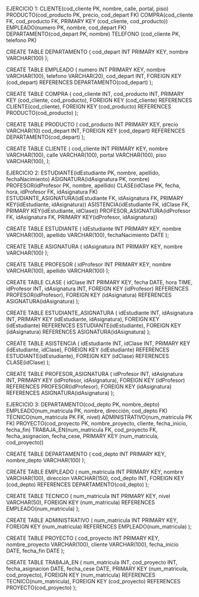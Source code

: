 EJERCICIO 1:
CLIENTE(cod_cliente PK, nombre, calle, portal, piso)
PRODUCTO(cod_producto PK, precio, cod_depart FK)
COMPRA(cod_cliente FK, cod_producto FK, PRIMARY KEY (cod_cliente, cod_producto))
EMPLEADO(numero PK, nombre, cod_depart FK)
DEPARTAMENTO(cod_depart PK, nombre)
TELEFONO (cod_cliente PK, telefono PK)

CREATE TABLE DEPARTAMENTO (
  cod_depart INT PRIMARY KEY,
  nombre VARCHAR(100)
);

CREATE TABLE EMPLEADO (
  numero INT PRIMARY KEY,
  nombre VARCHAR(100),
  telefono VARCHAR(20),
  cod_depart INT,
  FOREIGN KEY (cod_depart) REFERENCES DEPARTAMENTO(cod_depart)
);

CREATE TABLE COMPRA (
  cod_cliente INT,
  cod_producto INT,
  PRIMARY KEY (cod_cliente, cod_producto),
  FOREIGN KEY (cod_cliente) REFERENCES CLIENTE(cod_cliente),
  FOREIGN KEY (cod_producto) REFERENCES PRODUCTO(cod_producto)
);

CREATE TABLE PRODUCTO (
  cod_producto INT PRIMARY KEY,
  precio VARCHAR(10)
  cod_depart INT,
  FOREIGN KEY (cod_depart) REFERENCES DEPARTAMENTO(cod_depart)
);

CREATE TABLE CLIENTE (
  cod_cliente INT PRIMARY KEY,
  nombre VARCHAR(100),
  calle VARCHAR(100),
  portal VARCHAR(100),
  piso VARCHAR(100),
);

EJERCICIO 2:
ESTUDIANTE(idEstudiante PK, nombre, apellido, fechaNacimiento)
ASIGNATURA(idAsignatura PK, nombre)
PROFESOR(idProfesor PK, nombre, apellido)
CLASE(idClase PK, fecha, hora, idProfesor FK, idAsignatura FK)
ESTUDIANTE_ASIGNATURA(idEstudiante FK, idAsignatura FK, PRIMARY KEY(idEstudiante, idAsignatura))
ASISTENCIA(idEstudiante FK, idClase FK, PRIMARY KEY(idEstudiante, idClase))
PROFESOR_ASIGNATURA(idProfesor FK, idAsignatura FK, PRIMARY KEY(idProfesor, idAsignatura))

CREATE TABLE ESTUDIANTE (
  idEstudiante INT PRIMARY KEY,
  nombre VARCHAR(100),
  apellido VARCHAR(100),
  fechaNacimiento DATE
);

CREATE TABLE ASIGNATURA (
  idAsignatura INT PRIMARY KEY,
  nombre VARCHAR(100)
);

CREATE TABLE PROFESOR (
  idProfesor INT PRIMARY KEY,
  nombre VARCHAR(100),
  apellido VARCHAR(100)
);

CREATE TABLE CLASE (
  idClase INT PRIMARY KEY,
  fecha DATE,
  hora TIME,
  idProfesor INT,
  idAsignatura INT,
  FOREIGN KEY (idProfesor) REFERENCES PROFESOR(idProfesor),
  FOREIGN KEY (idAsignatura) REFERENCES ASIGNATURA(idAsignatura)
);

CREATE TABLE ESTUDIANTE_ASIGNATURA (
  idEstudiante INT,
  idAsignatura INT,
  PRIMARY KEY (idEstudiante, idAsignatura),
  FOREIGN KEY (idEstudiante) REFERENCES ESTUDIANTE(idEstudiante),
  FOREIGN KEY (idAsignatura) REFERENCES ASIGNATURA(idAsignatura)
);

CREATE TABLE ASISTENCIA (
  idEstudiante INT,
  idClase INT,
  PRIMARY KEY (idEstudiante, idClase),
  FOREIGN KEY (idEstudiante) REFERENCES ESTUDIANTE(idEstudiante),
  FOREIGN KEY (idClase) REFERENCES CLASE(idClase)
);

CREATE TABLE PROFESOR_ASIGNATURA (
  idProfesor INT,
  idAsignatura INT,
  PRIMARY KEY (idProfesor, idAsignatura),
  FOREIGN KEY (idProfesor) REFERENCES PROFESOR(idProfesor),
  FOREIGN KEY (idAsignatura) REFERENCES ASIGNATURA(idAsignatura)
);

EJERCICIO 3:
DEPARTAMENTO(cod_depto PK, nombre_depto)
EMPLEADO(num_matricula PK, nombre, dirección, cod_depto FK)
TÉCNICO(num_matricula PK FK, nivel)
ADMINISTRATIVO(num_matricula PK FK)
PROYECTO(cod_proyecto PK, nombre_proyecto, cliente, fecha_inicio, fecha_fin)
TRABAJA_EN(num_matricula FK, cod_proyecto FK, fecha_asignacion, fecha_cese, PRIMARY KEY (num_matricula, cod_proyecto))

CREATE TABLE DEPARTAMENTO (
  cod_depto INT PRIMARY KEY,
  nombre_depto VARCHAR(100)
);

CREATE TABLE EMPLEADO (
  num_matricula INT PRIMARY KEY,
  nombre VARCHAR(100),
  direccion VARCHAR(150),
  cod_depto INT,
  FOREIGN KEY (cod_depto) REFERENCES DEPARTAMENTO(cod_depto)
);

CREATE TABLE TECNICO (
  num_matricula INT PRIMARY KEY,
  nivel VARCHAR(50),
  FOREIGN KEY (num_matricula) REFERENCES EMPLEADO(num_matricula)
);

CREATE TABLE ADMINISTRATIVO (
  num_matricula INT PRIMARY KEY,
  FOREIGN KEY (num_matricula) REFERENCES EMPLEADO(num_matricula)
);

CREATE TABLE PROYECTO (
  cod_proyecto INT PRIMARY KEY,
  nombre_proyecto VARCHAR(100),
  cliente VARCHAR(100),
  fecha_inicio DATE,
  fecha_fin DATE
);

CREATE TABLE TRABAJA_EN (
  num_matricula INT,
  cod_proyecto INT,
  fecha_asignacion DATE,
  fecha_cese DATE,
  PRIMARY KEY (num_matricula, cod_proyecto),
  FOREIGN KEY (num_matricula) REFERENCES TECNICO(num_matricula),
  FOREIGN KEY (cod_proyecto) REFERENCES PROYECTO(cod_proyecto)
);


